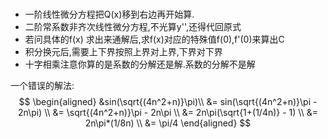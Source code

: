 #

- 一阶线性微分方程把Q(x)移到右边再开始算.
- 二阶常系数非齐次线性微分方程,不光算y'',还得代回原式
- 若问具体的f(x) 求出来通解后,求f(x)对应的特殊值f(0),f'(0)来算出C
- 积分换元后,需要上下界按照上界对上界,下界对下界
- 十字相乘注意你算的是系数的分解还是解.系数的分解不是解

一个错误的解法:
$$
\begin{aligned}
&sin(\sqrt{(4n^2+n)}\pi)\\
&= sin(\sqrt{(4n^2+n)}\pi - 2n\pi) \\
&= \sqrt{(4n^2+n)}\pi - 2n\pi \\
&= 2n\pi(\sqrt{1+(1/4n)} - 1) \\
&= 2n\pi*(1/8n) \\
&= \pi/4
\end{aligned}
$$